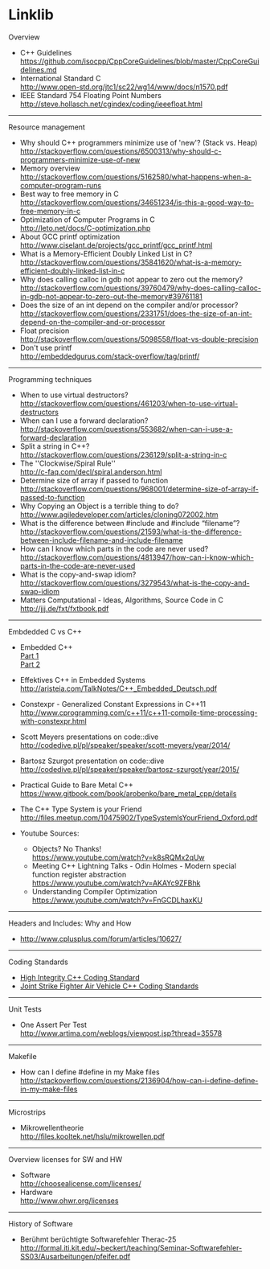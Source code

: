 # Linklib

Overview
  * C++ Guidelines  
    https://github.com/isocpp/CppCoreGuidelines/blob/master/CppCoreGuidelines.md
  * International Standard C  
    http://www.open-std.org/jtc1/sc22/wg14/www/docs/n1570.pdf
  * IEEE Standard 754 Floating Point Numbers  
    http://steve.hollasch.net/cgindex/coding/ieeefloat.html

---

Resource management
  * Why should C++ programmers minimize use of 'new'? (Stack vs. Heap)  
    http://stackoverflow.com/questions/6500313/why-should-c-programmers-minimize-use-of-new
  * Memory overview  
    http://stackoverflow.com/questions/5162580/what-happens-when-a-computer-program-runs
  * Best way to free memory in C  
    http://stackoverflow.com/questions/34651234/is-this-a-good-way-to-free-memory-in-c
  * Optimization of Computer Programs in C  
    http://leto.net/docs/C-optimization.php
  * About GCC printf optimization  
    http://www.ciselant.de/projects/gcc_printf/gcc_printf.html
  * What is a Memory-Efficient Doubly Linked List in C?  
    http://stackoverflow.com/questions/35841620/what-is-a-memory-efficient-doubly-linked-list-in-c
  * Why does calling calloc in gdb not appear to zero out the memory?  
    http://stackoverflow.com/questions/39760479/why-does-calling-calloc-in-gdb-not-appear-to-zero-out-the-memory#39761181
  * Does the size of an int depend on the compiler and/or processor?  
    http://stackoverflow.com/questions/2331751/does-the-size-of-an-int-depend-on-the-compiler-and-or-processor
  * Float precision  
    http://stackoverflow.com/questions/5098558/float-vs-double-precision
  * Don't use printf  
    http://embeddedgurus.com/stack-overflow/tag/printf/

---

Programming techniques
  * When to use virtual destructors?  
    http://stackoverflow.com/questions/461203/when-to-use-virtual-destructors
  * When can I use a forward declaration?  
    http://stackoverflow.com/questions/553682/when-can-i-use-a-forward-declaration
  * Split a string in C++?  
    http://stackoverflow.com/questions/236129/split-a-string-in-c
  * The ''Clockwise/Spiral Rule''  
    http://c-faq.com/decl/spiral.anderson.html
  * Determine size of array if passed to function  
    http://stackoverflow.com/questions/968001/determine-size-of-array-if-passed-to-function
  * Why Copying an Object is a terrible thing to do?  
    http://www.agiledeveloper.com/articles/cloning072002.htm  
  * What is the difference between #include <filename> and #include “filename”?  
    http://stackoverflow.com/questions/21593/what-is-the-difference-between-include-filename-and-include-filename
  * How can I know which parts in the code are never used?  
    http://stackoverflow.com/questions/4813947/how-can-i-know-which-parts-in-the-code-are-never-used
  * What is the copy-and-swap idiom?  
    http://stackoverflow.com/questions/3279543/what-is-the-copy-and-swap-idiom
  * Matters Computational - Ideas, Algorithms, Source Code in C  
    http://jjj.de/fxt/fxtbook.pdf

---

Embdedded C vs C++
  * Embedded C++  
    [Part 1](http://www.embedded.com/design/programming-languages-and-tools/4438660/3/Modern-C--in-embedded-systems---Part-1--Myth-and-Reality)  
    [Part 2](http://www.embedded.com/design/programming-languages-and-tools/4438679/Modern-C--embedded-systems---Part-2--Evaluating-C--?isCmsPreview=true)
  * Effektives C++ in Embedded Systems  
    http://aristeia.com/TalkNotes/C++_Embedded_Deutsch.pdf
  * Constexpr - Generalized Constant Expressions in C++11  
    http://www.cprogramming.com/c++11/c++11-compile-time-processing-with-constexpr.html
  * Scott Meyers presentations on code::dive  
    http://codedive.pl/pl/speaker/speaker/scott-meyers/year/2014/
  * Bartosz Szurgot presentation on code::dive  
    http://codedive.pl/pl/speaker/speaker/bartosz-szurgot/year/2015/
  * Practical Guide to Bare Metal C++  
    https://www.gitbook.com/book/arobenko/bare_metal_cpp/details
  * The C++ Type System is your Friend  
    http://files.meetup.com/10475902/TypeSystemIsYourFriend_Oxford.pdf
  
  * Youtube Sources:  
    * Objects? No Thanks!  
      https://www.youtube.com/watch?v=k8sRQMx2qUw
    * Meeting C++ Lightning Talks - Odin Holmes - Modern special function register abstraction  
      https://www.youtube.com/watch?v=AKAYc9ZFBhk
    * Understanding Compiler Optimization  
      https://www.youtube.com/watch?v=FnGCDLhaxKU
  
---

Headers and Includes: Why and How
  * http://www.cplusplus.com/forum/articles/10627/  

---

Coding Standards
  * [High Integrity C++ Coding Standard](http://www.codingstandard.com/section/index/)
  * [Joint Strike Fighter Air Vehicle C++ Coding Standards](http://www.stroustrup.com/JSF-AV-rules.pdf)
  
---

Unit Tests
  * One Assert Per Test  
    http://www.artima.com/weblogs/viewpost.jsp?thread=35578

---

Makefile
  * How can I define #define in my Make files  
    http://stackoverflow.com/questions/2136904/how-can-i-define-define-in-my-make-files

---

Microstrips
  * Mikrowellentheorie  
   http://files.kooltek.net/hslu/mikrowellen.pdf
   
---

Overview licenses for SW and HW
  * Software  
    http://choosealicense.com/licenses/
  * Hardware  
    http://www.ohwr.org/licenses

---

History of Software
  * Berühmt berüchtigte Softwarefehler Therac-25  
    http://formal.iti.kit.edu/~beckert/teaching/Seminar-Softwarefehler-SS03/Ausarbeitungen/pfeifer.pdf